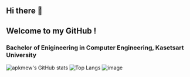 ## Hi there 👋
## Welcome to my GitHub !
### Bachelor of Enigineering in Computer Engineering, Kasetsart University
![apkmew's GitHub stats](https://github-readme-stats.vercel.app/api?username=apkmew&show_icons=true&theme=blue-green)
![Top Langs](https://github-readme-stats.vercel.app/api/top-langs/?username=apkmew&layout=compact&hide=Assembly,Verilog,Roff&theme=blue-green)
![image](https://img.shields.io/badge/Facebook-1877F2?style=for-the-badge&logo=facebook&logoColor=white)
<!--
**apkmew/apkmew** is a ✨ _special_ ✨ repository because its `README.md` (this file) appears on your GitHub profile.

Here are some ideas to get you started:

- 🔭 I’m currently working on ...
- 🌱 I’m currently learning ...
- 👯 I’m looking to collaborate on ...
- 🤔 I’m looking for help with ...
- 💬 Ask me about ...
- 📫 How to reach me: ...
- 😄 Pronouns: ...
- ⚡ Fun fact: ...
-->
